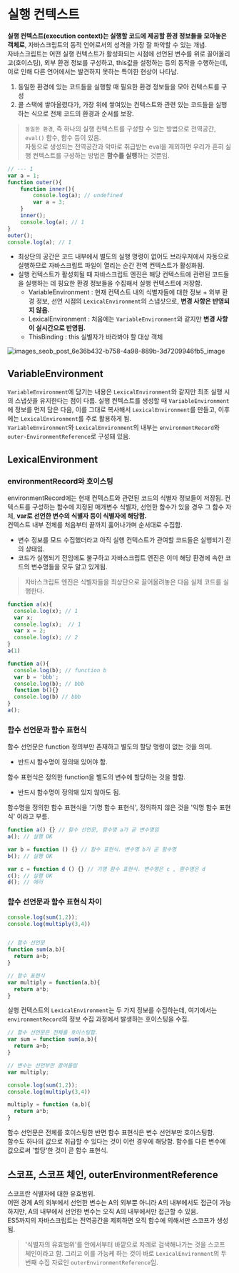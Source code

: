 # 실행 컨텍스트
**실행 컨텍스트(execution context)는 실행할 코드에 제공할 환경 정보들을 모아놓은 객체로**, 자바스크립트의 동적 언어로서의 성격을 가장 잘 파악할 수 있는 개념.     
자바스크립트는 어떤 실행 컨텍스트가 활성화되는 시점에 선언된 변수를 위로 끌어올리고(호이스팅), 외부 환경 정보를 구성하고, this값을 설정하는 등의 동작을 수행하는데, 이로 인해 다른 언어에서는 발견하지 못하는 특이한 현상이 나타남.     

1. 동일한 환경에 있는 코드들을 실행할 때 필요한 환경 정보들을 모아 컨텍스트를 구성
2. 콜 스택에 쌓아올렸다가, 가장 위에 쌓여있는 컨텍스트와 관련 있는 코드들을 실행하는 식으로 전체 코드의 환경과 순서를 보장.
> ```동일한 환경```, 즉 하나의 실행 컨텍스트를 구성할 수 있는 방법으로 전역공간, ```eval()``` 함수, 함수 등이 있음.     
> 자동으로 생성되는 전역공간과 악마로 취급받는 eval을 제외하면 우리가 흔히 실행 컨텍스트를 구성하는 방법은 **함수를 실행**하는 것뿐임.

```js
// --- 1
var a = 1;
function outer(){
    function inner(){
        console.log(a); // undefined
        var a = 3;
    }
    inner();
    console.log(a); // 1
}
outer();
console.log(a); // 1
```
- 최상단의 공간은 코드 내부에서 별도의 실행 명령이 없어도 브라우저에서 자동으로 실행하므로 자바스크립트 파일이 열리는 순간 전역 컨텍스트가 활성화됨.
- 실행 컨텍스트가 활성회될 때 자바스크립트 엔진은 해당 컨텍스트에 관련된 코드들을 실행하는 데 핑요한 환경 정보들을 수집해서 실행 컨텍스트에 저장함.
  - VariableEnvironment : 현재 컨텍스트 내의 식별자들에 대한 정보 + 외부 환경 정보, 선언 시점의 ```LexicalEnvironment```의 스냅샷으로, **변경 사항은 반영되지 않음.**
  - LexicalEnvironment : 처음에는 ```VariableEnvironment```와 같지만 **변경 사항이 실시간으로 반영됨.**
  - ThisBinding : this 실별자가 바라봐야 할 대상 객체     

![images_seob_post_6e36b432-b758-4a98-889b-3d7209946fb5_image](https://user-images.githubusercontent.com/37106496/226953707-25fcd04b-2c56-4afe-aac3-b332f4592cb8.png)


## VariableEnvironment
```VariableEnvironment```에 담기는 내용은 ```LexicalEnvironment```와 같지만 최초 실행 시의 스냅샷을 유지한다는 점이 다름. 실행 컨텍스트를 생성할 때 ```VariableEnvironment```에 정보를 먼저 담은 다음, 이를 그대로 복사해서 ```LexicalEnvironment```를 만들고, 이후에는 ```LexicalEnvironment```를 주로 활용하게 됨.     
```VariableEnvironment```와 ```LexicalEnvironment```의 내부는 ```environmentRecord```와 ```outer-EnvironmentReference```로 구성돼 있음. 

## LexicalEnvironment

### environmentRecord와 호이스팅
environmentRecord에는 현재 컨텍스트와 관련된 코드의 식별자 정보들이 저장됨. 컨텍스트를 구성하는 함수에 지정된 매개변수 식별자, 선언한 함수가 있을 경우 그 함수 자체, **var로 선언한 변수의 식별자 등이 식별자에 해당함.**      
컨텍스트 내부 전체를 처음부터 끝까지 훓어나가며 순서대로 수집함.     
     
- 변수 정보를 모드 수집했더라고 아직 실행 컨텍스트가 관여할 코드들은 실행되기 전의 상태임.     
- 코드가 실행되기 전임에도 불구하고 자바스크립트 엔진은 이미 해당 환경에 속한 코드의 변수명들을 모두 알고 있게됨.
> 자바스크립트 엔진은 식별자들을 최상단으로 끌어올려놓은 다음 실제 코드를 실행한다.


```js
function a(x){
  console.log(x); // 1
  var x;
  console.log(x);  // 1
  var x = 2;
  console.log(x); // 2
} 
a(1)

```

```js
function a(){
  console.log(b); // function b
  var b = 'bbb'; 
  console.log(b); // bbb
  function b(){} 
  console.log(b) // bbb
}
a();

```

### 함수 선언문과 함수 표현식
함수 선언문은 function 정의부만 존재하고 별도의 할당 명령이 없는 것을 의미.     
  - 반드시 함수명이 정의돼 있어야 함.     

함수 표현식은 정의한 function을 별도의 변수에 할당하는 것을 할함.     
  - 반드시 함수명이 정의돼 있지 않아도 됨.

함수명을 정의한 함수 표현식을 '기명 함수 표현식', 정의하지 않은 것을 '익명 함수 표현식' 이라고 부름.  


```js 
function a() {} // 함수 선언문, 함수명 a가 곧 변수명임
a(); // 실행 OK

var b = function () {} // 함수 표현식. 변수명 b가 곧 함수명
b(); // 실행 OK

var c = function d () {} // 기명 함수 표현식. 변수명은 c , 함수명은 d
c(); // 실행 OK
d(); // 에러
```



### 함수 선언문과 함수 표현식 차이

```js 
console.log(sum(1,2));
console.log(multiply(3,4))


// 함수 선언문
function sum(a,b){
  return a+b;
}

// 함수 표현식
var multiply = function(a,b){
  return a*b;
}
```
실행 컨텍스트의 ```LexicalEnvironment```는 두 가지 정보를 수집하는데, 여기에서는 ```environmentRecord```의 정보 수집 과정에서 발생하는 호이스팅을 수집.

```js
// 함수 선언문은 전체를 호이스팅함.
var sum = function sum(a,b){
  return a+b;
}

// 변수는 선언부만 끌어올림
var multiply;

console.log(sum(1,2));
console.log(multiply(3,4))

multiply = function (a,b){
  return a*b;
}
```
함수 선언문은 전체를 호이스팅한 반면 함수 표현식은 변수 선언부만 호이스팅함.     
함수도 하나의 값으로 취급할 수 있다는 것이 이런 경우에 해당함. 함수를 다른 변수에 값으로써 '할당'한 것이 곧 함수 표현식.     


## 스코프, 스코프 체인, outerEnvironmentReference
스코프란 식별자에 대한 유효범위.     
어떤 경계 A의 외부에서 선언한 변수는 A의 외부뿐 아니라 A의 내부에서도 접근이 가능하지만, A의 내부에서 선언한 변수는 오직 A의 내부에서만 접근할 수 있음.     
ES5까지의 자바스크립트는 전역공간을 제회하면 오직 함수에 의해서만 스코프가 생성됨.
> '식별자의 유효범위'를 안에서부터 바깥으로 차례로 검색해나가는 것을 스코프 체인이라고 함. 그리고 이를 가능케 하는 것이 바로 ```LexicalEnvironment```의 두 번째 수집 자료인 ```outerEnvironmentReference```임.
     
     